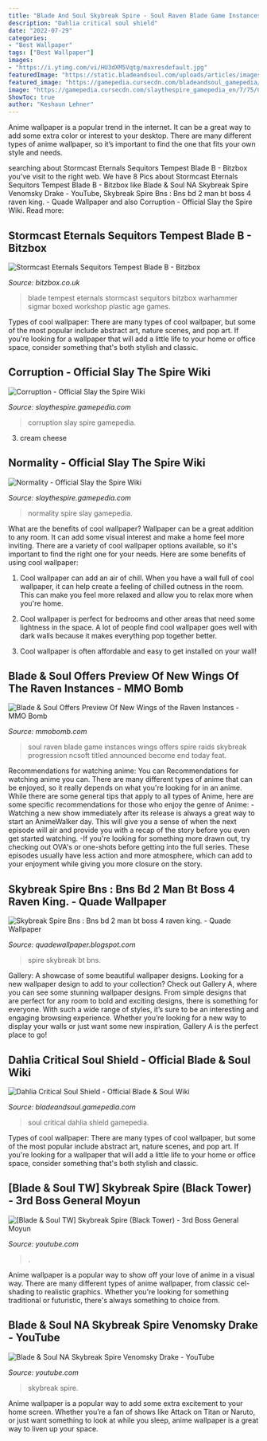 ```yaml
---
title: "Blade And Soul Skybreak Spire - Soul Raven Blade Game Instances Wings Offers Spire Raids Skybreak Progression Ncsoft Titled Announced Become End Today Feat"
description: "Dahlia critical soul shield"
date: "2022-07-29"
categories:
- "Best Wallpaper"
tags: ["Best Wallpaper"]
images:
- "https://i.ytimg.com/vi/HU3dXM5Vqtg/maxresdefault.jpg"
featuredImage: "https://static.bladeandsoul.com/uploads/articles/images/160208_BS_News_WingsoftheRaven_Raven_Mask.jpg"
featured_image: "https://gamepedia.cursecdn.com/bladeandsoul_gamepedia/1/1d/EquipGem_JeokSaJo.png"
image: "https://gamepedia.cursecdn.com/slaythespire_gamepedia_en/7/75/Corruption.png"
ShowToc: true
author: "Keshaun Lehner"
---
```



Anime wallpaper is a popular trend in the internet. It can be a great way to add some extra color or interest to your desktop. There are many different types of anime wallpaper, so it’s important to find the one that fits your own style and needs.

	

		
searching about Stormcast Eternals Sequitors Tempest Blade B - Bitzbox you've visit to the right web. We have 8 Pics about Stormcast Eternals Sequitors Tempest Blade B - Bitzbox like Blade &amp; Soul NA Skybreak Spire Venomsky Drake - YouTube, Skybreak Spire Bns : Bns bd 2 man bt boss 4 raven king. - Quade Wallpaper and also Corruption - Official Slay the Spire Wiki. Read more:
		
    
## Stormcast Eternals Sequitors Tempest Blade B - Bitzbox

<img loading=lazy src="https://www.bitzbox.co.uk/images/stormcast_sequitors_tempest_blade_2_large.JPG" onerror="this.onerror=null;this.src='https://tse1.mm.bing.net/th?id=OIP.cgESZ5tHM2iKiwtXTh_t5QHaF7&amp;pid=15.1';" alt="Stormcast Eternals Sequitors Tempest Blade B - Bitzbox">

_Source: bitzbox.co.uk_

>blade tempest eternals stormcast sequitors bitzbox warhammer sigmar boxed workshop plastic age games. 

	

Types of cool wallpaper:
There are many types of cool wallpaper, but some of the most popular include abstract art, nature scenes, and pop art. If you're looking for a wallpaper that will add a little life to your home or office space, consider something that's both stylish and classic.

    
## Corruption - Official Slay The Spire Wiki

<img loading=lazy src="https://gamepedia.cursecdn.com/slaythespire_gamepedia_en/7/75/Corruption.png" onerror="this.onerror=null;this.src='https://tse3.mm.bing.net/th?id=OIP.Q5tMj0-7XsBPCktr5XvXCAHaFo&amp;pid=15.1';" alt="Corruption - Official Slay the Spire Wiki">

_Source: slaythespire.gamepedia.com_

>corruption slay spire gamepedia. 

	

3. cream cheese 

    
## Normality - Official Slay The Spire Wiki

<img loading=lazy src="https://gamepedia.cursecdn.com/slaythespire_gamepedia_en/a/a5/Normality.png" onerror="this.onerror=null;this.src='https://tse4.mm.bing.net/th?id=OIP.uXppBInqAFlnLmjrdYff-wAAAA&amp;pid=15.1';" alt="Normality - Official Slay the Spire Wiki">

_Source: slaythespire.gamepedia.com_

>normality spire slay gamepedia. 

	

What are the benefits of cool wallpaper?
Wallpaper can be a great addition to any room. It can add some visual interest and make a home feel more inviting. There are a variety of cool wallpaper options available, so it's important to find the right one for your needs. Here are some benefits of using cool wallpaper: 
1. Cool wallpaper can add an air of chill. When you have a wall full of cool wallpaper, it can help create a feeling of chilled outness in the room. This can make you feel more relaxed and allow you to relax more when you're home. 

2. Cool wallpaper is perfect for bedrooms and other areas that need some lightness in the space. A lot of people find cool wallpaper goes well with dark walls because it makes everything pop together better. 

3. Cool wallpaper is often affordable and easy to get installed on your wall!

    
## Blade &amp; Soul Offers Preview Of New Wings Of The Raven Instances - MMO Bomb

<img loading=lazy src="https://www.mmobomb.com/file/2017/02/SkybreakSpire_feat.jpg" onerror="this.onerror=null;this.src='https://tse2.mm.bing.net/th?id=OIP.TjlDLNnxLDiDRljtR6AEDQHaEK&amp;pid=15.1';" alt="Blade &amp; Soul Offers Preview Of New Wings of the Raven Instances - MMO Bomb">

_Source: mmobomb.com_

>soul raven blade game instances wings offers spire raids skybreak progression ncsoft titled announced become end today feat. 

	

Recommendations for watching anime: You can
Recommendations for watching anime you can. There are many different types of anime that can be enjoyed, so it really depends on what you're looking for in an anime. While there are some general tips that apply to all types of Anime, here are some specific recommendations for those who enjoy the genre of Anime: 
-Watching a new show immediately after its release is always a great way to start an AnimeWalker day. This will give you a sense of when the next episode will air and provide you with a recap of the story before you even get started watching. 
-If you're looking for something more drawn out, try checking out OVA's or one-shots before getting into the full series. These episodes usually have less action and more atmosphere, which can add to your enjoyment while giving you more closure on the story.

    
## Skybreak Spire Bns : Bns Bd 2 Man Bt Boss 4 Raven King. - Quade Wallpaper

<img loading=lazy src="https://static.bladeandsoul.com/uploads/articles/images/160208_BS_News_WingsoftheRaven_Raven_Mask.jpg" onerror="this.onerror=null;this.src='https://tse1.mm.bing.net/th?id=OIP.ajfYYPrBFz06v-rTiJiVHgHaBe&amp;pid=15.1';" alt="Skybreak Spire Bns : Bns bd 2 man bt boss 4 raven king. - Quade Wallpaper">

_Source: quadewallpaper.blogspot.com_

>spire skybreak bt bns. 

	

Gallery: A showcase of some beautiful wallpaper designs.
Looking for a new wallpaper design to add to your collection? Check out Gallery A, where you can see some stunning wallpaper designs. From simple designs that are perfect for any room to bold and exciting designs, there is something for everyone. With such a wide range of styles, it’s sure to be an interesting and engaging browsing experience. Whether you’re looking for a new way to display your walls or just want some new inspiration, Gallery A is the perfect place to go!





	
	
    
## Dahlia Critical Soul Shield - Official Blade &amp; Soul Wiki

<img loading=lazy src="https://gamepedia.cursecdn.com/bladeandsoul_gamepedia/1/1d/EquipGem_JeokSaJo.png" onerror="this.onerror=null;this.src='https://tse3.mm.bing.net/th?id=OIP.Ere1-vvc6nBsJL-767fwXAAAAA&amp;pid=15.1';" alt="Dahlia Critical Soul Shield - Official Blade &amp; Soul Wiki">

_Source: bladeandsoul.gamepedia.com_

>soul critical dahlia shield gamepedia. 

	

Types of cool wallpaper:
There are many types of cool wallpaper, but some of the most popular include abstract art, nature scenes, and pop art. If you're looking for a wallpaper that will add a little life to your home or office space, consider something that's both stylish and classic.

    
## [Blade &amp; Soul TW] Skybreak Spire (Black Tower) - 3rd Boss General Moyun

<img loading=lazy src="https://i.ytimg.com/vi/yQP_Fp1nSVQ/maxresdefault.jpg" onerror="this.onerror=null;this.src='https://tse2.mm.bing.net/th?id=OIP.bzsq-YkMMOg-K5mfHIuCFwHaEK&amp;pid=15.1';" alt="[Blade &amp; Soul TW] Skybreak Spire (Black Tower) - 3rd Boss General Moyun">

_Source: youtube.com_

>. 

	

Anime wallpaper is a popular way to show off your love of anime in a visual way. There are many different types of anime wallpaper, from classic cel-shading to realistic graphics. Whether you're looking for something traditional or futuristic, there's always something to choice from.

    
## Blade &amp; Soul NA Skybreak Spire Venomsky Drake - YouTube

<img loading=lazy src="https://i.ytimg.com/vi/HU3dXM5Vqtg/maxresdefault.jpg" onerror="this.onerror=null;this.src='https://tse2.mm.bing.net/th?id=OIP.2v4mt20BpHt9pdX8ApdpqQHaEK&amp;pid=15.1';" alt="Blade &amp; Soul NA Skybreak Spire Venomsky Drake - YouTube">

_Source: youtube.com_

>skybreak spire. 

	

Anime wallpaper is a popular way to add some extra excitement to your home screen. Whether you’re a fan of shows like Attack on Titan or Naruto, or just want something to look at while you sleep, anime wallpaper is a great way to liven up your space.


